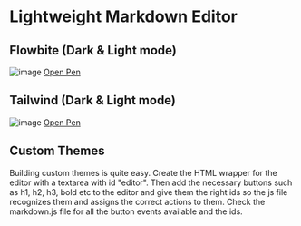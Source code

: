 # Lightweight Markdown Editor

## Flowbite (Dark & Light mode)
![image](https://github.com/Mubeen142/markdown-editor/assets/58806240/3f94efa9-3e21-4925-8c84-6bb77262afc9)
[Open Pen](https://codepen.io/mubeen142/pen/KKLZoXr)

## Tailwind (Dark & Light mode)
![image](https://github.com/Mubeen142/markdown-editor/assets/58806240/f93c6b57-8f97-43db-9922-a36ba17bc1d7)
[Open Pen](https://codepen.io/mubeen142/pen/wvbpmPm)

## Custom Themes
Building custom themes is quite easy. Create the HTML wrapper for the editor with a textarea with id "editor". Then add the necessary buttons such as h1, h2, h3, bold etc to the editor and give them the right ids so the js file recognizes them and assigns the correct actions to them. Check the markdown.js file for all the button events available and the ids.

